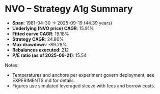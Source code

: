 # NVO – Strategy A1g Summary

- **Span**: 1981-04-30 → 2025-09-19 (44.39 years)
- **Underlying (NVO price) CAGR**: 15.91%
- **Fitted curve CAGR**: 19.18%
- **Strategy CAGR**: 24.80%
- **Max drawdown**: -89.28%
- **Rebalances executed**: 212
- **P/E ratio (as of 2025-09-21)**: 15.54

Notes:

- Temperatures and anchors per experiment govern deployment; see EXPERIMENTS.md for details.
- Figures use simulated leveraged sleeve with fees and borrow costs.

